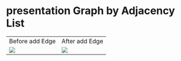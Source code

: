 # presentation Graph by Adjacency List
<table>
    <tr>
        <td>Before add Edge</td>
        <td>After add Edge</td>
    </tr>
    <tr>
        <td> <img src="https://user-images.githubusercontent.com/93032154/143779582-6b18c1a6-b9a3-48f8-b32c-4e24591bc90f.png"> </td>
        <td> <img src="https://user-images.githubusercontent.com/93032154/143779603-6ae63856-48b9-4eb7-b7fb-ec1304586dbf.png"> </td>
    </tr>
</table>    
